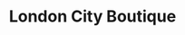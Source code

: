 ---
title: "London City Boutique"
url: /santa-cruz-de-la-sierra/london-city-boutique/
shop: Modehaus
---